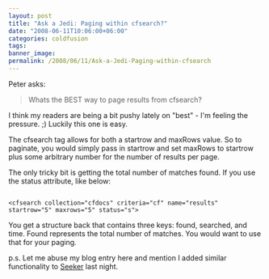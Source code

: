 ```yaml
---
layout: post
title: "Ask a Jedi: Paging within cfsearch?"
date: "2008-06-11T10:06:00+06:00"
categories: coldfusion 
tags: 
banner_image: 
permalink: /2008/06/11/Ask-a-Jedi-Paging-within-cfsearch
---
```


Peter asks:

<blockquote>
<p>
Whats the BEST way to page results from cfsearch?
</p>
</blockquote>

I think my readers are being a bit pushy lately on "best" - I'm feeling the pressure. ;) Luckily this one is easy.
<!--more-->
The cfsearch tag allows for both a startrow and maxRows value. So to paginate, you would simply pass in startrow and set maxRows to startrow plus some arbitrary number for the number of results per page.

The only tricky bit is getting the total number of matches found. If you use the status attribute, like below:

<code>
&lt;cfsearch collection="cfdocs" criteria="cf" name="results" startrow="5" maxrows="5" status="s"&gt;
</code>

You get a structure back that contains three keys: found, searched, and time. Found represents the total number of matches. You would want to use that for your paging.

p.s. Let me abuse my blog entry here and mention I added similar functionality to <a href="http://seeker.riaforge.org">Seeker</a> last night.